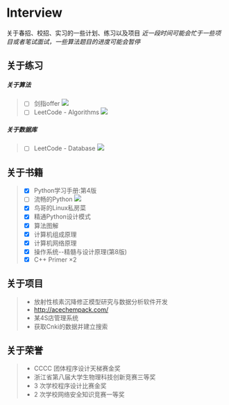 # Interview
关于春招、校招、实习的一些计划、练习以及项目
*近一段时间可能会忙于一些项目或者笔试面试，一些算法题目的进度可能会暂停*

## 关于练习
##### 关于算法
> - [ ] 剑指offer ![](http://progressed.io/bar/47)
> - [ ] LeetCode - Algorithms    ![](http://progressed.io/bar/58)

##### 关于数据库
> - [ ] LeetCode - Database ![](http://progressed.io/bar/0)

## 关于书籍

> - [x] Python学习手册:第4版 
> - [ ] 流畅的Python   ![](http://progressed.io/bar/83)
> - [x] 鸟哥的Linux私房菜 
> - [x] 精通Python设计模式
> - [x] 算法图解
> - [x] 计算机组成原理
> - [x] 计算机网络原理
> - [x] 操作系统--精髓与设计原理(第8版)
> - [x] C++ Primer  ×2

## 关于项目
> - 放射性核素沉降修正模型研究与数据分析软件开发
> - http://acechempack.com/
> - 某4S店管理系统
> - 获取Cnki的数据并建立搜索

## 关于荣誉
> - CCCC 团体程序设计天梯赛金奖
> - 浙江省第八届大学生物理科技创新竞赛三等奖
> - 3 次学校程序设计比赛金奖
> - 2 次学校网络安全知识竞赛一等奖



